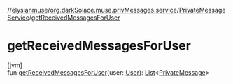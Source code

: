 //[elysianmuse](../../../index.md)/[org.darkSolace.muse.privMessages.service](../index.md)/[PrivateMessageService](index.md)/[getReceivedMessagesForUser](get-received-messages-for-user.md)

# getReceivedMessagesForUser

[jvm]\
fun [getReceivedMessagesForUser](get-received-messages-for-user.md)(user: [User](../../org.darkSolace.muse.user.model/-user/index.md)): [List](https://kotlinlang.org/api/latest/jvm/stdlib/kotlin.collections/-list/index.html)&lt;[PrivateMessage](../../org.darkSolace.muse.privMessages.model/-private-message/index.md)&gt;
